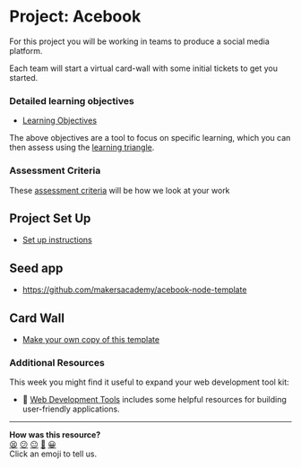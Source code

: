 # Project: Acebook

For this project you will be working in teams to produce a social media platform.

Each team will start a virtual card-wall with some initial tickets to get you started.

### Detailed learning objectives

* [Learning Objectives](learning_objectives.md)

The above objectives are a tool to focus on specific learning, which you can then assess using the [learning triangle](https://github.com/makersacademy/course/blob/main/pills/blooms_taxonomy.md).

### Assessment Criteria

These [assessment criteria](https://github.com/makersacademy/course/blob/main/final_projects/project_criteria.md) will be how we look at your work

## Project Set Up

* [Set up instructions](../project_setup.md)

## Seed app

* https://github.com/makersacademy/acebook-node-template

## Card Wall

* [Make your own copy of this template](https://trello.com/b/vo5RYkpk/acebook-node)

### Additional Resources

This week you might find it useful to expand your web development tool kit:

- :pill: [Web Development Tools](../../pills/web_development_tools.md) includes some helpful resources for building user-friendly applications.

<!-- BEGIN GENERATED SECTION DO NOT EDIT -->

---

**How was this resource?**  
[😫](https://airtable.com/shrUJ3t7KLMqVRFKR?prefill_Repository=makersacademy/course&prefill_File=engineering_projects/node/README.md&prefill_Sentiment=😫) [😕](https://airtable.com/shrUJ3t7KLMqVRFKR?prefill_Repository=makersacademy/course&prefill_File=engineering_projects/node/README.md&prefill_Sentiment=😕) [😐](https://airtable.com/shrUJ3t7KLMqVRFKR?prefill_Repository=makersacademy/course&prefill_File=engineering_projects/node/README.md&prefill_Sentiment=😐) [🙂](https://airtable.com/shrUJ3t7KLMqVRFKR?prefill_Repository=makersacademy/course&prefill_File=engineering_projects/node/README.md&prefill_Sentiment=🙂) [😀](https://airtable.com/shrUJ3t7KLMqVRFKR?prefill_Repository=makersacademy/course&prefill_File=engineering_projects/node/README.md&prefill_Sentiment=😀)  
Click an emoji to tell us.

<!-- END GENERATED SECTION DO NOT EDIT -->
